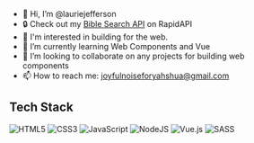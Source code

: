 - 👋 Hi, I’m @lauriejefferson
- :lock: Check out my [Bible Search API](https://rapidapi.com/ljdatasci/api/bible-search) on RapidAPI
- 👀 I'm interested in building for the web.
- 🌱 I’m currently learning Web Components and Vue
- 💞️ I’m looking to collaborate on any projects for building web components
- 📫 How to reach me: joyfulnoiseforyahshua@gmail.com

## Tech Stack
![HTML5](https://img.shields.io/badge/html5-%23E34F26.svg?style=for-the-badge&logo=html5&logoColor=white)
![CSS3](https://img.shields.io/badge/css3-%231572B6.svg?style=for-the-badge&logo=css3&logoColor=white)
![JavaScript](https://img.shields.io/badge/javascript-%23323330.svg?style=for-the-badge&logo=javascript&logoColor=%23F7DF1E)
![NodeJS](https://img.shields.io/badge/node.js-6DA55F?style=for-the-badge&logo=node.js&logoColor=white)
![Vue.js](https://img.shields.io/badge/vuejs-%2335495e.svg?style=for-the-badge&logo=vuedotjs&logoColor=%234FC08D)
![SASS](https://img.shields.io/badge/SASS-hotpink.svg?style=for-the-badge&logo=SASS&logoColor=white)


<!---
lauriejefferson/lauriejefferson is a ✨ special ✨ repository because its `README.md` (this file) appears on your GitHub profile.
You can click the Preview link to take a look at your changes.
--->
